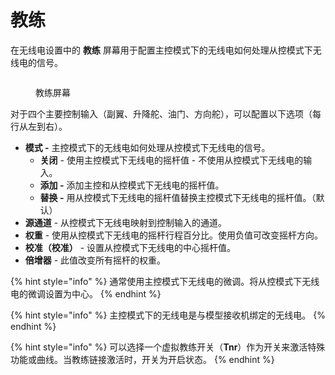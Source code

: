 # 教练

在无线电设置中的 **教练** 屏幕用于配置主控模式下的无线电如何处理从控模式下无线电的信号。

<figure><img src="https://edgetx-static.zkl2333.com/trainer2.png" alt=""><figcaption><p>教练屏幕</p></figcaption></figure>

对于四个主要控制输入（副翼、升降舵、油门、方向舵），可以配置以下选项（每行从左到右）。

* **模式 -** 主控模式下的无线电如何处理从控模式下无线电的信号。  
  * **关闭** - 使用主控模式下无线电的摇杆值 - 不使用从控模式下无线电的输入。
  * **添加 -** 添加主控和从控模式下无线电的摇杆值。
  * **替换 -** 用从控模式下无线电的摇杆值替换主控模式下无线电的摇杆值。（默认）
* **源通道** - 从控模式下无线电映射到控制输入的通道。
* **权重** - 使用从控模式下无线电的摇杆行程百分比。使用负值可改变摇杆方向。
* **校准（校准）** - 设置从控模式下无线电的中心摇杆值。
* **倍增器** - 此值改变所有摇杆的权重。

{% hint style="info" %}
通常使用主控模式下无线电的微调。将从控模式下无线电的微调设置为中心。
{% endhint %}

{% hint style="info" %}
主控模式下的无线电是与模型接收机绑定的无线电。
{% endhint %}

{% hint style="info" %}
可以选择一个虚拟教练开关（**Tnr**）作为开关来激活特殊功能或曲线。当教练链接激活时，开关为开启状态。
{% endhint %}